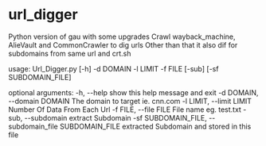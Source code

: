 # url_digger
Python version of gau with some upgrades
Crawl wayback_machine, AlieVault and CommonCrawler to dig urls
Other than that it also dif for subdomains from same url and crt.sh



usage: Url_Digger.py [-h] -d DOMAIN -l LIMIT -f FILE [-sub] [-sf SUBDOMAIN_FILE]

optional arguments:
  -h, --help            show this help message and exit
  -d DOMAIN, --domain DOMAIN
                        The domain to target ie. cnn.com
  -l LIMIT, --limit LIMIT
                        Number Of Data From Each Url
  -f FILE, --file FILE  File name eg. test.txt
  -sub, --subdomain     extract Subdomain
  -sf SUBDOMAIN_FILE, --subdomain_file SUBDOMAIN_FILE
                        extracted Subdomain and stored in this file

